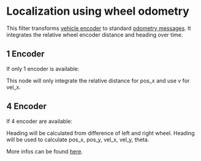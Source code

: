 # Localization using wheel odometry
This filter transforms [vehicle encoder](https://github.com/tum-phoenix/drive_ros_msgs/blob/master/msg/VehicleEncoder.msg) to standard [odometry messages](http://docs.ros.org/api/nav_msgs/html/msg/Odometry.html). It integrates the relative wheel encoder distance and heading over time.

## 1 Encoder
If only 1 encoder is available:

This node will only integrate the relative distance for pos_x and use v for vel_x.

## 4 Encoder
If 4 encoder are available:

Heading will be calculated from difference of left and right wheel. Heading will be used to calculate pos_x, pos_y, vel_x, vel_y, theta.

More infos can be found [here](https://www.cs.princeton.edu/courses/archive/fall11/cos495/COS495-Lecture5-Odometry.pdf).
